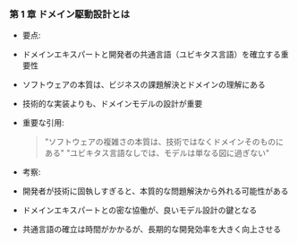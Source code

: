 ### 第 1 章 ドメイン駆動設計とは

- 要点:
- ドメインエキスパートと開発者の共通言語（ユビキタス言語）を確立する重要性
- ソフトウェアの本質は、ビジネスの課題解決とドメインの理解にある
- 技術的な実装よりも、ドメインモデルの設計が重要

- 重要な引用:

  > "ソフトウェアの複雑さの本質は、技術ではなくドメインそのものにある"
  > "ユビキタス言語なしでは、モデルは単なる図に過ぎない"

- 考察:
- 開発者が技術に固執しすぎると、本質的な問題解決から外れる可能性がある
- ドメインエキスパートとの密な協働が、良いモデル設計の鍵となる
- 共通言語の確立は時間がかかるが、長期的な開発効率を大きく向上させる
